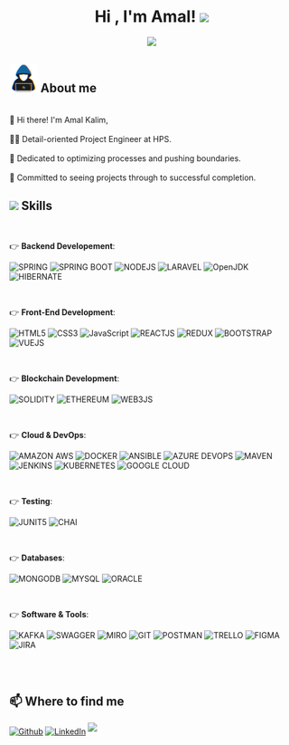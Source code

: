 
<h1 align="center"><b>Hi , I'm Amal! </b><img src="https://media.giphy.com/media/hvRJCLFzcasrR4ia7z/giphy.gif" width="35"></h1>

<p align="center">
  <a href="https://github.com/DenverCoder1/readme-typing-svg"><img src="https://readme-typing-svg.herokuapp.com?font=Time+New+Roman&color=cyan&size=25&center=true&vCenter=true&width=600&height=100&lines=Welcome+To+my+Profile..&hearts;"></a>
</p>


## <picture><img src = "https://github.com/0xAbdulKhalid/0xAbdulKhalid/raw/main/assets/mdImages/about_me.gif" width = 50px></picture> **About me**

<br>
👋 Hi there! I'm Amal Kalim,
<br><br>
🕵‍♀️ Detail-oriented Project Engineer at HPS.
<br><br>
🔧 Dedicated to optimizing processes and pushing boundaries.
<br><br>
🌟 Committed to seeing projects through to successful completion.


<br>




## <img src="https://media2.giphy.com/media/QssGEmpkyEOhBCb7e1/giphy.gif?cid=ecf05e47a0n3gi1bfqntqmob8g9aid1oyj2wr3ds3mg700bl&rid=giphy.gif" width ="25"><b> Skills</b>
  
  <br>

<p align="center">

👉 **Backend Developement**:
  
  ![SPRING](https://img.shields.io/badge/Spring-6DB33F?style=for-the-badge&logo=spring&logoColor=white)
  ![SPRING BOOT](https://img.shields.io/badge/Spring_Boot-F2F4F9?style=for-the-badge&logo=spring-boot)
  ![NODEJS](https://img.shields.io/badge/Node.js-339933?style=for-the-badge&logo=nodedotjs&logoColor=white)
  ![LARAVEL](https://img.shields.io/badge/Laravel-FF2D20?style=for-the-badge&logo=laravel&logoColor=white)
  ![OpenJDK](https://img.shields.io/badge/OpenJDK-ED8B00?style=for-the-badge&logo=openjdk&logoColor=white)
  ![HIBERNATE](https://img.shields.io/badge/Hibernate-59666C?style=for-the-badge&logo=Hibernate&logoColor=white)
  
  <br>

👉 **Front-End Development**:

   ![HTML5](https://img.shields.io/badge/HTML5%20-%23E34F26.svg?style=for-the-badge&logo=html5&logoColor=white)
   ![CSS3](https://img.shields.io/badge/CSS%20-%231572B6.svg?style=for-the-badge&logo=css3&logoColor=white)
   ![JavaScript](https://img.shields.io/badge/JavaScript%20-%23F7DF1E.svg?style=for-the-badge&logo=javascript&logoColor=black)
   ![REACTJS](https://img.shields.io/badge/React-20232A?style=for-the-badge&logo=react&logoColor=61DAFB)
   ![REDUX](https://img.shields.io/badge/Redux-593D88?style=for-the-badge&logo=redux&logoColor=white)
   ![BOOTSTRAP](https://img.shields.io/badge/Bootstrap-563D7C?style=for-the-badge&logo=bootstrap&logoColor=white)
   ![VUEJS](https://img.shields.io/badge/Vue.js-35495E?style=for-the-badge&logo=vuedotjs&logoColor=4FC08D)
  
  <br>

👉 **Blockchain Development**:

  ![SOLIDITY](https://img.shields.io/badge/Solidity-e6e6e6?style=for-the-badge&logo=solidity&logoColor=black)
  ![ETHEREUM](https://img.shields.io/badge/Ethereum-3C3C3D?style=for-the-badge&logo=Ethereum&logoColor=white)
  ![WEB3JS](https://img.shields.io/badge/web3.js-F16822?style=for-the-badge&logo=web3.js&logoColor=white)

  <br>
  
 

👉 **Cloud & DevOps**:
  
  ![AMAZON AWS](https://img.shields.io/badge/Amazon_AWS-232F3E?style=for-the-badge&logo=amazon-aws&logoColor=white)
  ![DOCKER](https://img.shields.io/badge/Docker-2CA5E0?style=for-the-badge&logo=docker&logoColor=white)
  ![ANSIBLE](https://img.shields.io/badge/Ansible-000000?style=for-the-badge&logo=ansible&logoColor=white)
  ![AZURE DEVOPS](https://img.shields.io/badge/Azure_DevOps-0078D7?style=for-the-badge&logo=azure-devops&logoColor=white)
  ![MAVEN](https://img.shields.io/badge/apache_maven-C71A36?style=for-the-badge&logo=apachemaven&logoColor=white)
  ![JENKINS](https://img.shields.io/badge/Jenkins-D24939?style=for-the-badge&logo=Jenkins&logoColor=white)
  ![KUBERNETES](https://img.shields.io/badge/kubernetes-326ce5.svg?&style=for-the-badge&logo=kubernetes&logoColor=white)
  ![GOOGLE CLOUD](https://img.shields.io/badge/Google_Cloud-4285F4?style=for-the-badge&logo=google-cloud&logoColor=white)
  
  <br>
  
👉 **Testing**:
  
  ![JUNIT5](https://img.shields.io/badge/Junit5-25A162?style=for-the-badge&logo=junit5&logoColor=white)
  ![CHAI](https://img.shields.io/badge/chai-A30701?style=for-the-badge&logo=chai&logoColor=white)
  
  <br>
  
👉 **Databases**:
  
  ![MONGODB](https://img.shields.io/badge/MongoDB-4EA94B?style=for-the-badge&logo=mongodb&logoColor=white)
  ![MYSQL](https://img.shields.io/badge/MySQL-005C84?style=for-the-badge&logo=mysql&logoColor=white)
  ![ORACLE](https://img.shields.io/badge/Oracle-F80000?style=for-the-badge&logo=Oracle&logoColor=white)
  
  <br>

👉 **Software & Tools**: 
  
  ![KAFKA](https://img.shields.io/badge/Apache_Kafka-231F20?style=for-the-badge&logo=apache-kafka&logoColor=white)
  ![SWAGGER](https://img.shields.io/badge/Swagger-85EA2D?style=for-the-badge&logo=Swagger&logoColor=white)
  ![MIRO](https://img.shields.io/badge/Miro-F7C922?style=for-the-badge&logo=Miro&logoColor=050036)
  ![GIT](https://img.shields.io/badge/Git-F05032?style=for-the-badge&logo=git&logoColor=white)
  ![POSTMAN](https://img.shields.io/badge/Postman-FF6C37?style=for-the-badge&logo=Postman&logoColor=white)
  ![TRELLO](https://img.shields.io/badge/Trello-0052CC?style=for-the-badge&logo=trello&logoColor=white)
  ![FIGMA](https://img.shields.io/badge/Figma-F24E1E?style=for-the-badge&logo=figma&logoColor=white)
  ![JIRA](https://img.shields.io/badge/Jira-0052CC?style=for-the-badge&logo=Jira&logoColor=white)
</p>

<br><br>



## <b> 📫 Where to find me</b> 
 
<p><a href="https://github.com/AMALK319" target="_blank"><img alt="Github" src="https://img.shields.io/badge/GitHub-%2312100E.svg?&style=for-the-badge&logo=Github&logoColor=white" /></a> <a href="https://www.linkedin.com/in/amal-kalim-4648951b4/" target="_blank"><img alt="LinkedIn" src="https://img.shields.io/badge/linkedin-%230077B5.svg?&style=for-the-badge&logo=linkedin&logoColor=white" /></a> <a href="mailto:kalimamal07@gmail.com" target="_blank"><img src="https://img.shields.io/badge/gmail-%23EA4335.svg?style=for-the-badge&logo=gmail&logoColor=white" t=mail style="margin-bottom: 5px;" /></a>
</p>

 <br><br>


